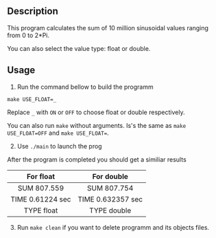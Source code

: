## Description
This program calculates the sum of 10 million sinusoidal values ranging from 0 to 2*Pi.

You can also select the value type: float or double.
## Usage
1. Run the command bellow to build the programm
```
make USE_FLOAT=_
```
Replace `_` with `ON` or `OFF` to choose float or double respectively.

You can also run `make` without arguments. Is's the same as  `make USE_FLOAT=OFF` and `make USE_FLOAT=`.

2. Use `./main` to launch the prog

After the program is completed you should get a similiar results

| For float  | For double |
|:-------------:|:-------------:|
| SUM 807.559 | SUM 807.754 |
| TIME 0.61224 sec | TIME 0.632357 sec |
| TYPE float | TYPE double |

3. Run `make clean` if you want to delete programm and its objects files.